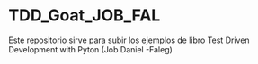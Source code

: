 # TDD_Goat_JOB_FAL
Este repositorio sirve para subir los ejemplos de libro Test Driven Development with Pyton (Job Daniel -Faleg)
